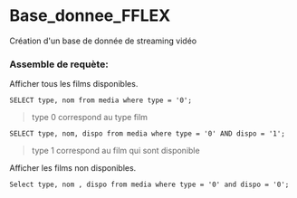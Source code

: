 # Base_donnee_FFLEX
Création d'un base de donnée de streaming vidéo


### Assemble de requète:

Afficher tous les films disponibles.

`SELECT type, nom from media where type = '0';`
 > type 0 correspond au type film

`SELECT type, nom, dispo from media where type = '0' AND dispo = '1';`
 > type 1 correspond au film qui sont disponible

Afficher les films non disponibles.

`Select type, nom , dispo from media where type = '0' and dispo = '0';`
